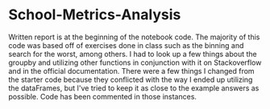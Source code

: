 # School-Metrics-Analysis

Written report is at the beginning of the notebook code. The majority of this code was based off of exercises done in class such as the binning and search for the worst, among others. I had to look up a few things about the groupby and utilizing other functions in conjunction with it on Stackoverflow and in the official documentation. There were a few things I changed from the starter code because they conflicted with the way I ended up utilizing the dataFrames, but I've tried to keep it as close to the example answers as possible. Code has been commented in those instances.
